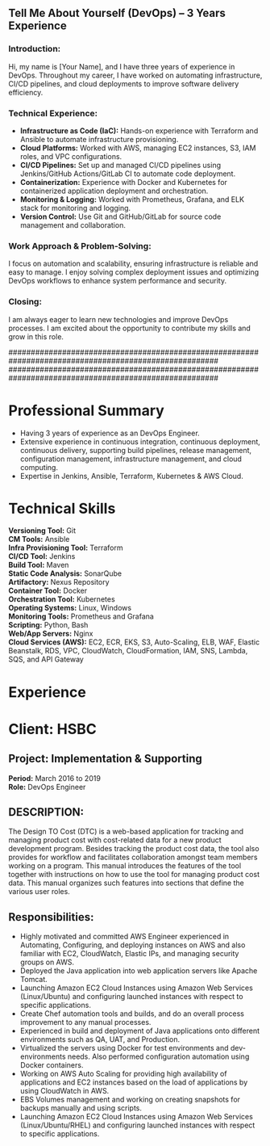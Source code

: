 ## **Tell Me About Yourself (DevOps) – 3 Years Experience**

### **Introduction:**
Hi, my name is [Your Name], and I have three years of experience in DevOps. Throughout my career, I have worked on automating infrastructure, CI/CD pipelines, and cloud deployments to improve software delivery efficiency.

### **Technical Experience:**
- **Infrastructure as Code (IaC):** Hands-on experience with Terraform and Ansible to automate infrastructure provisioning.
- **Cloud Platforms:** Worked with AWS, managing EC2 instances, S3, IAM roles, and VPC configurations.
- **CI/CD Pipelines:** Set up and managed CI/CD pipelines using Jenkins/GitHub Actions/GitLab CI to automate code deployment.
- **Containerization:** Experience with Docker and Kubernetes for containerized application deployment and orchestration.
- **Monitoring & Logging:** Worked with Prometheus, Grafana, and ELK stack for monitoring and logging.
- **Version Control:** Use Git and GitHub/GitLab for source code management and collaboration.

### **Work Approach & Problem-Solving:**
I focus on automation and scalability, ensuring infrastructure is reliable and easy to manage. I enjoy solving complex deployment issues and optimizing DevOps workflows to enhance system performance and security.

### **Closing:**
I am always eager to learn new technologies and improve DevOps processes. I am excited about the opportunity to contribute my skills and grow in this role.

#######################################################################################################
#######################################################################################################

# Professional Summary

- Having 3 years of experience as an DevOps Engineer.
- Extensive experience in continuous integration, continuous deployment, continuous delivery, supporting build pipelines, release management, configuration management, infrastructure management, and cloud computing.
- Expertise in Jenkins, Ansible, Terraform, Kubernetes & AWS Cloud.

# Technical Skills

**Versioning Tool:** Git  
**CM Tools:** Ansible  
**Infra Provisioning Tool:** Terraform  
**CI/CD Tool:** Jenkins  
**Build Tool:** Maven  
**Static Code Analysis:** SonarQube  
**Artifactory:** Nexus Repository  
**Container Tool:** Docker  
**Orchestration Tool:** Kubernetes  
**Operating Systems:** Linux, Windows  
**Monitoring Tools:** Prometheus and Grafana  
**Scripting:** Python, Bash  
**Web/App Servers:** Nginx  
**Cloud Services (AWS):** EC2, ECR, EKS, S3, Auto-Scaling, ELB, WAF, Elastic Beanstalk, RDS, VPC, CloudWatch, CloudFormation, IAM, SNS, Lambda, SQS, and API Gateway

# Experience

# Client: HSBC

## Project: Implementation & Supporting

**Period:** March 2016 to 2019  
**Role:** DevOps Engineer

## DESCRIPTION:
The Design TO Cost (DTC) is a web-based application for tracking and managing product cost with cost-related data for a new product development program. Besides tracking the product cost data, the tool also provides for workflow and facilitates collaboration amongst team members working on a program. This manual introduces the features of the tool together with instructions on how to use the tool for managing product cost data. This manual organizes such features into sections that define the various user roles.

## Responsibilities:
- Highly motivated and committed AWS Engineer experienced in Automating, Configuring, and deploying instances on AWS and also familiar with EC2, CloudWatch, Elastic IPs, and managing security groups on AWS.
- Deployed the Java application into web application servers like Apache Tomcat.
- Launching Amazon EC2 Cloud Instances using Amazon Web Services (Linux/Ubuntu) and configuring launched instances with respect to specific applications.
- Create Chef automation tools and builds, and do an overall process improvement to any manual processes.
- Experienced in build and deployment of Java applications onto different environments such as QA, UAT, and Production.
- Virtualized the servers using Docker for test environments and dev-environments needs. Also performed configuration automation using Docker containers.
- Working on AWS Auto Scaling for providing high availability of applications and EC2 instances based on the load of applications by using CloudWatch in AWS.
- EBS Volumes management and working on creating snapshots for backups manually and using scripts.
- Launching Amazon EC2 Cloud Instances using Amazon Web Services (Linux/Ubuntu/RHEL) and configuring launched instances with respect to specific applications.




